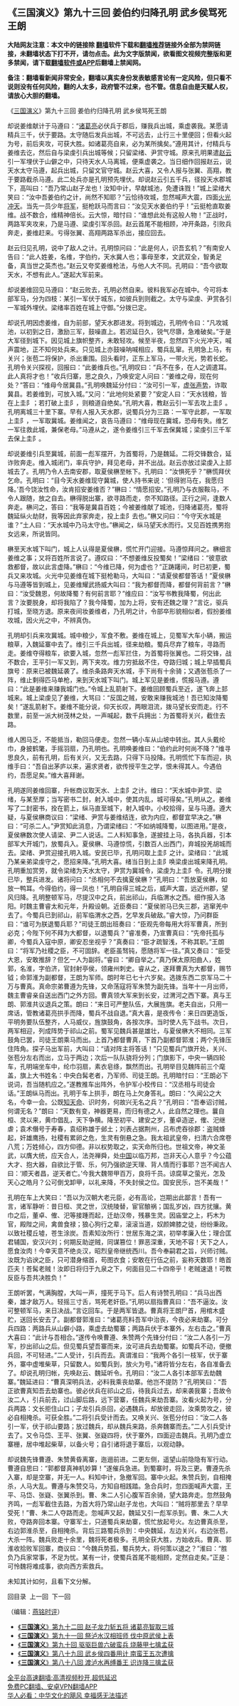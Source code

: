 <!-- 面包屑导航 --> <h2>《三国演义》第九十三回 姜伯约归降孔明 武乡侯骂死王朗</h2> <p class="notice"><b>大陆网友注意：本文中的链接除 <a href="https://github.com/bannedbook/fanqiang" >翻墙</a>软件下载和<a href="https://github.com/killgcd/justmysocks/blob/master/README.md">翻墙推荐</a>链接外全部为禁网链接，未翻墙状态下打不开，请勿点击。此为文字版禁闻，欲看图文视频完整版和更多禁闻，请下载<a href="https://github.com/bannedbook/fanqiang">翻墙软件或APP</a>后翻墙上禁闻网。</p><p>备注：翻墙看新闻非常安全，翻墙以真实身份发表敏感言论有一定风险，但只看不说则没有任何风险，翻的人太多，政府管不过来，也不管。信息自由是天赋人权，请放心大胆的翻墙。</b></p>  <div class="entry"> <p><p></p> <p>&#12298;<a href="https://www.bannedbook.org/bnews/tag/%e4%b8%89%e5%9b%bd%e6%bc%94%e4%b9%89/" class="st_tag internal_tag" rel="tag" title="标签 三国演义 下的日志">三国演义</a>&#12299;第九十三回 姜伯约归降孔明 武乡侯骂死王朗</p> <p>   却说姜维献计于马遵曰&#65306;&#8220;<a href="https://www.bannedbook.org/bnews/tag/%e8%af%b8%e8%91%9b%e4%ba%ae/" class="st_tag internal_tag" rel="tag" title="标签 诸葛亮 下的日志">诸葛亮</a>必伏兵于郡后&#65292;赚我兵出城&#65292;乘虚袭我&#12290;某愿请精兵三千&#65292;伏于要路&#12290;太守随后发兵出城&#65292;不可远去&#65292;止行三十里便回&#65307;但看火起为号&#65292;前后夹攻&#65292;可获大胜&#12290;如诸葛亮自来&#65292;必为某所擒矣&#12290;&#8221;遵用其计&#65292;付精兵与姜维去讫&#65292;然后自与梁虔引兵出城等候&#65307;只留梁绪&#12289;尹赏守城&#12290;原来孔明果遣<a href="https://www.bannedbook.org/bnews/tag/%e8%b5%b5%e4%ba%91/" class="st_tag internal_tag" rel="tag" title="标签 赵云 下的日志">赵云</a>引一军埋伏于山僻之中&#65292;只待天水人马离城&#65292;便乘虚袭之&#12290;当日细作回报赵云&#65292;说天水太守马遵&#65292;起兵出城&#65292;只留文官守城&#12290;赵云大喜&#65292;又令人报与张翼&#12289;高翔&#65292;教于要路截杀马遵&#12290;此二处兵亦是孔明预先埋伏&#12290;却说赵云引五千兵&#65292;径投天水郡城下&#65292;高叫曰&#65306;&#8220;吾乃常山赵子龙也&#65281;汝知中计&#65292;早献城池&#65292;免遭诛戮&#65281;&#8221;城上梁绪大笑曰&#65306;&#8220;汝中吾姜伯约之计&#65292;尚然不知耶&#65311;&#8221;云恰待攻城&#65292;忽然喊声大震&#65292;四面<a href="https://www.bannedbook.org/bnews/tag/%E7%81%AB%E5%85%89%E5%86%B2%E5%A4%A9/" class="st_tag internal_tag" rel="tag" title="标签 火光冲天 下的日志">火光冲天</a>&#12290;当先一员少年<a href="https://www.bannedbook.org/bnews/tag/%e5%b0%86%e5%86%9b/" class="st_tag internal_tag" rel="tag" title="标签 将军 下的日志">将军</a>&#65292;挺枪跃马而言曰&#65306;&#8220;汝见天水姜伯约乎&#65281;&#8221;云挺枪直取姜维&#12290;战不数合&#65292;维精神倍长&#12290;云大惊&#65292;暗忖曰&#65306;&#8220;谁想此处有这般人物&#65281;&#8221;正战时&#65292;两路军夹攻来&#65292;乃是马遵&#12289;梁虔引军杀回&#12290;赵云首尾不能相顾&#65292;冲开条路&#65292;引败兵奔走&#65292;姜维赶来&#12290;亏得张翼&#12289;高翔两路军杀出&#65292;接应回去&#12290;</p> <p>赵云归见孔明&#65292;说中了敌人之计&#12290;孔明惊问曰&#65306;&#8220;此是何人&#65292;识吾玄机&#65311;&#8221;有南安人告曰&#65306;&#8220;此人姓姜&#65292;名维&#65292;字伯约&#65292;天水冀人也&#65307;事母至孝&#65292;文武双全&#65292;智勇足备&#65292;真当世之英杰也&#12290;&#8221;赵云又夸奖姜维枪法&#65292;与他人大不同&#12290;孔明曰&#65306;&#8220;吾今欲取天水&#65292;不想有此人&#12290;&#8221;遂起大军前来&#12290;</p>  <p>却说姜维回见马遵曰&#65306;&#8220;赵云败去&#65292;孔明必然自来&#12290;彼料我军必在城中&#12290;今可将本部军马&#65292;分为四枝&#65306;某引一军伏于城东&#65292;如彼兵到则截之&#12290;太守与梁虔&#12289;尹赏各引一军城外埋伏&#12290;梁绪率百姓在城上守御&#12290;&#8221;分拨已定&#12290;</p> <p>   却说孔明因虑姜维&#65292;自为前部&#65292;望天水郡进发&#12290;将到城边&#65292;孔明传令曰&#65306;&#8220;凡攻城池&#65292;以初到之日&#65292;激励三军&#65292;鼓噪直上&#12290;若迟延日久&#65292;锐气尽隳&#65292;急难破矣&#12290;&#8221;于是大军径到城下&#12290;因见城上旗帜整齐&#65292;未敢轻攻&#12290;候至半夜&#65292;忽然四下火光冲天&#65292;喊声震地&#65292;正不知何处兵来&#12290;只见城上亦鼓噪呐喊相应&#65292;蜀兵乱窜&#12290;孔明急上马&#65292;有关兴&#65307;张苞二将保护&#65292;杀出重围&#12290;回头看时&#65292;正东上军马&#65292;一带火光&#65292;势若长蛇&#12290;孔明令关兴探视&#65292;回报曰&#65306;&#8220;此姜维兵也&#12290;&#8221;孔明叹曰&#65306;&#8220;兵不在多&#65292;在人之调遣耳&#12290;此人真将才也&#65281;&#8221;收兵归寨&#65292;思之良久&#65292;乃唤安定人问曰&#65306;&#8220;姜维之母&#65292;现在何处&#65311;&#8221;答曰&#65306;&#8220;维母今居冀县&#12290;&#8221;孔明唤魏延分付曰&#65306;&#8220;汝可引一军&#65292;<a href="https://www.bannedbook.org/bnews/tag/%E8%99%9A%E5%BC%A0%E5%A3%B0%E5%8A%BF/" class="st_tag internal_tag" rel="tag" title="标签 虚张声势 下的日志">虚张声势</a>&#65292;诈取冀县&#12290;若姜维到&#65292;可放入城&#12290;&#8221;又问&#65306;&#8220;此地何处紧要&#65311;&#8221;安定人曰&#65306;&#8220;天水钱粮&#65292;皆在上圭阝&#65307;若打破上圭阝&#65292;则粮道自绝矣&#12290;&#8221;孔明大喜&#65292;教赵云引一军去攻上圭阝&#12290;孔明离城三十里下寨&#12290;早有人报入天水郡&#65292;说蜀兵分为三路&#65306;一军守此郡&#65292;一军取上圭阝&#65292;一军取冀城&#12290;姜维闻之&#65292;哀告马遵曰&#65306;&#8220;维母现在冀城&#65292;恐母有失&#12290;维乞一军往救此城&#65292;兼保老母&#12290;&#8221;马遵从之&#65292;遂令姜维引三千军去保冀城&#65307;梁虔引三千军去保上圭阝&#12290;</p> <p>却说姜维引兵至冀城&#65292;前面一彪军摆开&#65292;为首蜀将&#65292;乃是魏延&#12290;二将交锋数合&#65292;延诈败奔走&#12290;维入城闭门&#65292;率兵守护&#65292;拜见老母&#65292;并不出战&#12290;赵云亦放过梁虔入上邽城去了&#12290;孔明乃令人去南安郡&#65292;取夏侯楙至帐下&#12290;孔明曰&#65306;&#8220;汝惧死乎&#65311;&#8221;楙慌拜伏乞命&#12290;孔明曰&#65306;&#8220;目今天水姜维现守冀城&#65292;使人持书来说&#65306;&#8216;但得驸马在&#65292;我愿归降&#12290;&#8217;吾今饶汝性命&#65292;汝肯招安姜维否&#65311;&#8221;楙曰&#65306;&#8220;情愿招安&#12290;&#8221;孔明乃与衣服鞍马&#65292;不令人跟随&#65292;放之自去&#12290;楙得脱出寨&#65292;欲寻路而走&#65292;奈不知路径&#12290;正行之间&#65292;逢数人奔走&#12290;楙问之&#65292;答曰&#65306;&#8220;我等是冀县百姓&#65307;今被姜维献了城池&#65292;归降诸葛亮&#65292;蜀将魏延纵火劫财&#65292;我等因此弃家奔走&#65292;投上圭阝去也&#12290;&#8221;楙又问曰&#65306;&#8220;今守天水城是谁&#65311;&#8221;土人曰&#65306;&#8220;天水城中乃马太守也&#12290;&#8221;楙闻之&#65292;纵马望天水而行&#12290;又见百姓携男抱女远来&#65292;所说皆同&#12290;</p> <p>   楙至天水城下叫门&#65292;城上人认得是夏侯楙&#65292;慌忙开门迎接&#12290;马遵惊拜问之&#12290;楙细言姜维之事&#65307;又将百姓所言说了&#12290;遵叹曰&#65306;&#8220;不想姜维反投蜀矣&#65281;&#8221;梁绪曰&#65306;&#8220;彼意欲救都督&#65292;故以此言虚降&#12290;&#8221;楙曰&#65306;&#8220;今维已降&#65292;何为虚也&#65311;&#8221;正踌躇间&#65292;时已初更&#65292;蜀兵又来攻城&#12290;火光中见姜维在城下挺枪勒马&#65292;大叫曰&#65306;&#8220;请夏侯都督答话&#65281;&#8221;夏侯楙与马遵等皆到城上&#65292;见姜维耀武扬威大叫曰&#65306;&#8220;我为都督而降&#65292;都督何背前言&#65311;&#8221;楙曰&#65306;&#8220;汝受魏恩&#65292;何故降蜀&#65311;有何前言耶&#65311;&#8221;维应曰&#65306;&#8220;汝写书教我降蜀&#65292;何出此言&#65311;汝要脱身&#65292;却将我陷了&#65311;我今降蜀&#65292;加为上将&#65292;安有还魏之理&#65311;&#8221;言讫&#65292;驱兵打城&#65292;至晓方退&#12290;原来夜间妆姜维者&#65292;乃孔明之计&#65292;令部卒形貌相似者&#65292;假扮姜维攻城&#65292;因火光之中&#65292;不辨真伪&#12290;</p>  <p>孔明却引兵来攻冀城&#12290;城中粮少&#65292;军食不敷&#12290;姜维在城上&#65292;见蜀军大车小辆&#65292;搬运粮草&#65292;入魏延寨中去了&#12290;维引三千兵出城&#65292;径来劫粮&#12290;蜀兵尽弃了粮车&#65292;寻路而走&#12290;姜维夺得粮车&#65292;欲要入城&#65292;忽然一彪军拦住&#65292;为首蜀将张翼也&#12290;二将交锋&#65292;战不数合&#65292;王平引一军又到&#65292;两下夹攻&#12290;维力穷抵敌不住&#65292;夺路归城&#65307;城上早插蜀兵旗号&#65306;原来已被魏延袭了&#12290;维杀条路奔天水城&#65292;手下尚有十余骑&#65307;又遇张苞杀了一阵&#65292;维止剩得匹马单枪&#65292;来到天水城下叫门&#12290;城上军见是姜维&#65292;慌报马遵&#12290;遵曰&#65306;&#8220;此是姜维来赚我城门也&#12290;&#8221;令城上乱箭射下&#12290;姜维回顾蜀兵至近&#65292;遂飞奔上邽城来&#12290;城上梁虔见了姜维&#65292;大骂曰&#65306;&#8220;反国之贼&#65292;安敢来赚我城池&#65281;吾已知汝降蜀矣&#65281;&#8221;遂乱箭射下&#12290;姜维不能分说&#65292;仰天长叹&#65292;两眼泪流&#65292;拨马望长安而走&#12290;行不数里&#65292;前至一派大树茂林之处&#65292;一声喊起&#65292;数千兵拥出&#65306;为首蜀将关兴&#65292;截住去路&#12290;</p> <p>维人困马乏&#65292;不能抵当&#65292;勒回马便走&#12290;忽然一辆小车从山坡中转出&#12290;其人头戴纶巾&#65292;身披鹤氅&#65292;手摇羽扇&#65292;乃孔明也&#12290;孔明唤姜维曰&#65306;&#8220;伯约此时何尚不降&#65311;&#8221;维寻思良久&#65292;前有孔明&#65292;后有关兴&#65292;又无去路&#65292;只得下马投降&#12290;孔明慌忙下车而迎&#65292;执维手曰&#65306;&#8220;吾自出茅庐以来&#65292;遍求贤者&#65292;欲传授平生之学&#65292;恨未得其人&#12290;今遇伯约&#65292;吾愿足矣&#12290;&#8221;维大喜拜谢&#12290;</p> <p>   孔明遂同姜维回寨&#65292;升帐商议取天水&#12289;上圭阝之计&#12290;维曰&#65306;&#8220;天水城中尹赏&#12289;梁绪&#65292;与某至厚&#65307;当写密书二封&#65292;射入城中&#65292;使其内乱&#65292;城可得矣&#12290;&#8221;孔明从之&#12290;姜维写了二封密书&#65292;拴在箭上&#65292;纵马直至城下&#65292;射入城中&#12290;小校拾得&#65292;呈与马遵&#12290;遵大疑&#65292;与夏侯楙商议曰&#65306;&#8220;梁绪&#12289;尹赏与姜维结连&#65292;欲为内应&#65292;都督宜早决之&#12290;&#8221;楙曰&#65306;&#8220;可杀二人&#12290;&#8221;尹赏知此消息&#65292;乃谓梁绪曰&#65306;&#8220;不如纳城降蜀&#65292;以图进用&#12290;&#8221;是夜&#65292;夏侯楙数次使人请梁&#12289;尹二人说话&#12290;二人料知事急&#65292;遂披挂上马&#65292;各执兵器&#65292;引本部军大开城门&#65292;放蜀兵入&#12290;夏侯楙&#12289;马遵惊慌&#65292;引数百人出西门&#65292;弃城投羌胡城而去&#12290;梁绪&#12289;尹赏迎接孔明入城&#12290;安民已毕&#65292;孔明问取上圭阝之计&#12290;梁绪曰&#65306;&#8220;此城乃某亲弟梁虔守之&#65292;愿招来降&#12290;&#8221;孔明大喜&#12290;绪当日到上圭阝唤梁虔出城来降孔明&#12290;孔明重加赏劳&#65292;就令梁绪为天水太守&#65292;尹赏为冀城令&#65292;梁虔为上圭阝令&#12290;孔明分拨已毕&#65292;整兵进发&#12290;诸将问曰&#65306;&#8220;丞相何不去擒夏侯楙&#65311;&#8221;孔明曰&#65306;&#8220;吾放夏侯楙&#65292;如放一鸭耳&#12290;今得伯约&#65292;得一凤也&#65281;&#8221;孔明自得三城之后&#65292;威声大震&#65292;远近州郡&#65292;望风归降&#12290;孔明整顿军马&#65292;尽提汉中之兵&#65292;前出祁山&#65292;兵临渭水之西&#12290;细作报入洛阳&#12290;时魏主曹睿太和元年&#65292;升殿设朝&#12290;近臣奏曰&#65306;&#8220;夏侯驸马已失三郡&#65292;逃窜羌中去了&#12290;今蜀兵已到祁山&#65292;前军临渭水之西&#65292;乞早发兵破敌&#12290;&#8221;睿大惊&#65292;乃问群臣曰&#65306;&#8220;谁可为朕退蜀兵耶&#65311;&#8221;司徒王朗出班奏曰&#65306;&#8220;臣观先帝每用大将军曹真&#65292;所到必克&#65307;今陛下何不拜为大都督&#65292;以退蜀兵&#65311;&#8221;睿准奏&#65292;乃宣曹真曰&#65306;&#8220;先帝托孤与卿&#65292;今蜀兵入寇中原&#65292;卿安忍坐视乎&#65311;&#8221;真奏曰&#65306;&#8220;臣才疏智浅&#65292;不称其职&#12290;&#8221;王朗曰&#65306;&#8220;将军乃社稷之臣&#65292;不可固辞&#12290;老臣虽驽钝&#65292;愿随将军一往&#12290;&#8221;真又奏曰&#65306;&#8220;臣受大恩&#65292;安敢推辞&#65311;但乞一人为副将&#12290;&#8221;睿曰&#65306;&#8220;卿自举之&#12290;&#8221;真乃保太原阳曲人&#65292;姓郭&#65292;名淮&#65292;字伯济&#65292;官封射亭侯&#65292;领雍州刺史&#12290;睿从之&#65292;遂拜曹真为大都督&#65292;赐节钺&#65307;命郭淮为副都督&#65292;王朗为军师&#12290;朗时年已七十六岁矣&#12290;选拨东西二京军马二十万与曹真&#12290;真命宗弟曹遵为先锋&#65292;又命荡寇将军朱赞为副先锋&#12290;当年十一月出师&#65292;魏主曹睿亲自送出西门之外方回&#12290;曹真领大军来到长安&#65292;过渭河之西下寨&#12290;真与王朗&#12289;郭淮共议退兵之策&#12290;朗曰&#65306;&#8220;来日可严整队伍&#65292;大展旌旗&#12290;老夫自出&#65292;只用一席话&#65292;管教诸葛亮拱手而降&#65292;蜀兵不战自退&#12290;&#8221;真大喜&#65292;是夜传令&#65306;来日四更造饭&#65292;平明务要队伍整齐&#65292;人马威仪&#65292;旌旗鼓角&#65292;各按次序&#12290;当时使人先下战书&#12290;次日&#65292;两军相迎&#65292;列成阵势于祁山之前&#12290;蜀军见魏兵甚是雄壮&#65292;与夏侯楙大不相同&#12290;三军鼓角已罢&#65292;司徒王朗乘马而出&#12290;上首乃都督曹真&#65292;下首乃副都督郭淮&#65307;两个先锋压住阵角&#12290;探子马出军前&#65292;大叫曰&#65306;&#8220;请对阵主将答话&#65281;&#8221;只见蜀兵门旗开处&#65292;关兴&#12289;张苞分左右而出&#65292;立马于两边&#65307;次后一队队骁将分列&#65307;门旗影下&#65292;中央一辆四轮车&#65292;孔明端坐车中&#65292;纶巾羽扇&#65292;素衣皂绦&#65292;飘然而出&#12290;孔明举目见魏阵前三个麾盖&#65292;旗上大书姓名&#65306;中央白髯老者&#65292;乃军师&#12289;司徒王朗&#12290;孔明暗忖曰&#65306;&#8220;王朗必下说词&#65292;吾当随机应之&#12290;&#8221;遂教推车出阵外&#65292;令护军小校传曰&#65306;&#8220;汉丞相与司徒会话&#12290;&#8221;王朗纵马而出&#12290;孔明于车上拱手&#65292;朗在马上欠身答礼&#12290;朗曰&#65306;&#8220;久闻公之大名&#65292;今幸一会&#12290;公既<a href="https://www.bannedbook.org/bnews/tag/%E7%9F%A5%E5%A4%A9%E5%91%BD/" class="st_tag internal_tag" rel="tag" title="标签 知天命 下的日志">知天命</a>&#12289;识时务&#65292;何故兴无名之兵&#65311;&#8221;孔明曰&#65306;&#8220;吾奉诏讨贼&#65292;何谓无名&#65311;&#8221;朗曰&#65306;&#8220;天数有变&#65292;神器更易&#65292;而归有德之人&#65292;此自然之理也&#12290;曩自桓&#12289;灵以来&#65292;黄巾倡乱&#65292;天下争横&#12290;降至初平&#12289;建安之岁&#65292;董卓造逆&#65292;傕&#12289;汜继虐&#65307;袁术僭号于寿春&#65292;袁绍称雄于邺土&#65307;刘表占据荆州&#65292;吕布虎吞徐郡&#65306;盗贼蜂起&#65292;奸雄鹰扬&#65292;社稷有累卵之危&#65292;生灵有倒悬之急&#12290;我太祖武皇帝&#65292;扫清六合席卷八荒&#65307;万姓倾心&#65292;四方仰德&#12290;非以权势取之&#65292;实天命所归也&#12290;世祖文帝&#65292;神文圣武&#65292;以膺大统&#65292;应天合人&#65292;法尧禅舜&#65292;处<span class='wp_keywordlink_affiliate'><a href="https://www.bannedbook.org/" title="中国" target="_blank">中国</a></span>以临万邦&#65292;岂非天心人意乎&#65311;今公蕴大才&#12289;抱大器&#65292;自欲比于管&#12289;乐&#65292;何乃强欲逆天理&#12289;背人情而行事耶&#65311;岂不闻古人曰&#65306;&#8216;顺天者昌&#65292;逆天者亡&#12290;&#8217;今我大魏带甲百万&#65292;良将千员&#12290;谅腐草之萤光&#65292;怎及天心之皓月&#65311;公可倒戈卸甲&#65292;以礼来降&#65292;不失封侯之位&#12290;国安民乐&#65292;岂不美哉&#65281;&#8221;</p> <p>   孔明在车上大笑曰&#65306;&#8220;吾以为汉朝大老元臣&#65292;必有高论&#65292;岂期出此鄙言&#65281;吾有一言&#65292;诸军静听&#65306;昔日桓&#12289;灵之世&#65292;汉统陵替&#65292;宦官酿祸&#65307;国乱岁凶&#65292;四方扰攘&#12290;黄巾之后&#65292;董卓&#12289;傕&#12289;汜等接踵而起&#65292;迁劫汉帝&#65292;残暴生灵&#12290;因庙堂之上&#65292;朽木为官&#65292;殿陛之间&#65292;禽兽食禄&#65307;狼心狗行之辈&#65292;滚滚当道&#65292;奴颜婢膝之徒&#65292;纷纷秉政&#12290;以致社稷丘墟&#65292;苍生涂炭&#12290;吾素知汝所行&#65306;世居东海之滨&#65292;初举孝廉入仕&#65307;理合匡君辅国&#65292;安汉兴刘&#65307;何期反助逆贼&#65292;同谋篡位&#65281;罪恶深重&#65292;天地不容&#65281;天下之人&#65292;愿食汝肉&#65281;今幸天意不绝炎汉&#65292;昭烈皇帝继统西川&#12290;吾今奉嗣君之旨&#65292;兴师讨贼&#12290;汝既为谄谀之臣&#65292;只可潜身缩首&#65292;苟图衣食&#65307;安敢在行伍之前&#65292;妄称天数耶&#65281;皓首匹夫&#65281;苍髯老贼&#65281;汝即日将归于九泉之下&#65292;何面目见二十四帝乎&#65281;老贼速退&#65281;可教反臣与吾共决胜负&#65281;&#8221;</p>  <p>王朗听罢&#65292;气满胸膛&#65292;大叫一声&#65292;撞死于马下&#12290;后人有诗赞孔明曰&#65306;&#8220;兵马出西秦&#65292;雄才敌万人&#12290;轻摇三寸舌&#65292;骂死老奸臣&#12290;&#8221;孔明以扇指曹真曰&#65306;&#8220;吾不逼汝&#12290;汝可整顿军马&#65292;来日决战&#12290;&#8221;言讫回车&#12290;于是两军皆退&#12290;曹真将王朗尸首&#65292;用棺木盛贮&#65292;送回长安去了&#12290;副都督郭淮曰&#65306;&#8220;诸葛亮料吾军中治丧&#65292;今夜必来劫寨&#12290;可分兵四路&#65306;两路兵从山僻小路&#65292;乘虚去劫蜀寨&#65307;两路兵伏于本寨外&#65292;左右击之&#12290;&#8221;曹真大喜曰&#65306;&#8220;此计与吾相合&#12290;&#8221;遂传令唤曹遵&#12289;朱赞两个先锋分付曰&#65306;&#8220;汝二人各引一万军&#65292;抄出祁山之后&#12290;但见蜀兵望吾寨而来&#65292;汝可进兵去劫蜀寨&#12290;如蜀兵不动&#65292;便撤兵回&#65292;不可轻进&#12290;&#8221;二人受计&#65292;引兵而去&#12290;真谓淮曰&#65306;&#8220;我两个各引一枝军&#65292;伏于寨外&#65292;寨中虚堆柴草&#65292;只留数人&#12290;如蜀兵到&#65292;放火为号&#12290;&#8221;诸将皆分左右&#65292;各自准备去了&#12290;却说孔明归帐&#65292;先唤赵云&#12289;魏延听令&#12290;孔明曰&#65306;&#8220;汝二人各引本部军去劫魏寨&#12290;&#8221;魏延进曰&#65306;&#8220;曹真深明兵法&#65292;必料我乘丧劫寨&#12290;他岂不提防&#65311;&#8221;孔明笑曰&#65306;&#8220;吾正欲曹真知吾去劫寨也&#12290;彼必伏兵在祁山之后&#65292;待我兵过去&#65292;却来袭我寨&#65307;吾故令汝二人&#65292;引兵前去&#65292;过山脚后路&#65292;远下营寨&#65292;任魏兵来劫吾寨&#12290;汝看火起为号&#65292;分兵两路&#65306;文长拒住山口&#65307;子龙引兵杀回&#65292;必遇魏兵&#65292;却放彼走回&#65292;汝乘势攻之&#65292;彼必自相掩杀&#12290;可获全胜&#12290;&#8221;二将引兵受计而去&#12290;又唤关兴&#12289;张苞分付曰&#65306;&#8220;汝二人各引一军&#65292;伏于祁山要路&#65307;放过魏兵&#65292;却从魏兵来路&#65292;杀奔魏寨而去&#12290;&#8221;二人引兵受计去了&#12290;又令马岱&#12289;王平&#12289;张翼&#12289;张嶷四将&#65292;伏于寨外&#65292;四面迎击魏兵&#12290;孔明乃虚立寨栅&#65292;居中堆起柴草&#65292;以备火号&#65307;自引诸将退于寨后&#65292;以观动静&#12290;</p> <p>   却说魏先锋曹遵&#12289;朱赞黄昏离寨&#65292;迤逦前进&#12290;二更左侧&#65292;遥望山前隐隐有军行动&#12290;曹遵自思曰&#65306;&#8220;郭都督真神机妙算&#65281;&#8221;遂催兵急进&#12290;到蜀寨时&#65292;将及三更&#12290;曹遵先杀入寨&#65292;却是空寨&#65292;并无一人&#12290;料知中计&#65292;急撤军回&#12290;寨中火起&#12290;朱赞兵到&#65292;自相掩杀&#65292;人马大乱&#12290;曹遵与朱赞交马&#65292;方知自相践踏&#12290;急合兵时&#65292;忽四面喊声大震&#65292;王平&#12289;马岱&#12289;张嶷&#12289;张翼杀到&#12290;曹&#12289;朱二人引心腹军百余骑&#65292;望大路奔走&#12290;忽然鼓角齐鸣&#65292;一彪军截住去路&#65292;为首大将乃常山赵子龙也&#65292;大叫曰&#65306;&#8220;贼将那里去&#65311;早早受死&#65281;&#8221;曹&#12289;朱二人夺路而走&#12290;忽喊声又起&#65292;魏延又引一彪军杀到&#12290;曹&#12289;朱二人大败&#65292;夺路奔回本寨&#12290;守寨军士&#65292;只道蜀兵来劫寨&#65292;慌忙放起号火&#12290;左边曹真杀至&#65292;右边郭淮杀至&#65292;自相掩杀&#12290;背后三路蜀兵杀到&#65306;中央魏延&#65292;左边关兴&#65292;右边张苞&#65292;大杀一阵&#12290;魏兵败走十余里&#65292;魏将死者极多&#12290;孔明全获大胜&#65292;方始收兵&#12290;曹真&#12289;郭淮收拾败军回寨&#65292;商议曰&#65306;&#8220;今魏兵势孤&#65292;蜀兵势大&#65292;将何策以退之&#65311;&#8221;淮曰&#65306;&#8220;胜负乃兵家常事&#65292;不足为忧&#12290;某有一计&#65292;使蜀兵首尾不能相顾&#65292;定然自走矣&#12290;&#8221;正是&#65306;可怜魏将难成事&#65292;欲向西方索救兵&#12290;</p> <p>未知其计如何&#65292;且看下文分解&#12290;</p> <p>回目录&nbsp; 上一回&nbsp; 下一回</p>  <p>&#65288;编辑&#65306;<a href="https://www.bannedbook.org/bnews/tag/%e7%87%95%e9%93%ad%e6%97%b6%e8%af%84/" class="st_tag internal_tag" rel="tag" title="标签 燕铭时评 下的日志">燕铭时评</a>&#65289;</p> <div id="taboola-mid-1"></div>  <ul class='op-related-articles' title='相关阅读'> <li><a href='https://www.bannedbook.org/bnews/comments/20220625/1749987.html' target='_blank'>《<b>三国演义</b>》第九十二回 赵子龙力斩五将 诸葛亮智取三城</a></li> <li><a href='https://www.bannedbook.org/bnews/comments/20220623/1749381.html' target='_blank'>《<b>三国演义</b>》第九十一回 祭泸水汉相班师 伐中原武侯上表</a></li> <li><a href='https://www.bannedbook.org/bnews/comments/20220622/1748683.html' target='_blank'>《<b>三国演义</b>》第九十回 驱驱巨兽六破蛮兵 烧藤甲七擒孟获</a></li> <li><a href='https://www.bannedbook.org/bnews/comments/20220621/1748124.html' target='_blank'>《<b>三国演义</b>》第八十九回 武乡侯四番用计 南蛮王五次遭擒</a></li> <li><a href='https://www.bannedbook.org/bnews/comments/20220619/1747563.html' target='_blank'>《<b>三国演义</b>》第八十八回 渡泸水再缚番王 识诈降三擒孟获</a></li> </ul> <p class="texttj"> <a href="https://github.com/bannedbook/fanqiang/wiki/V2ray%E6%9C%BA%E5%9C%BA" target="_blank">全平台高速翻墙:高清视频秒开,超低延迟</a><br/> <a href="https://github.com/bannedbook/fanqiang/wiki/%E7%A6%81%E9%97%BB%E7%BD%91%E5%AE%89%E5%8D%93%E7%BF%BB%E5%A2%99%E6%96%B0%E9%97%BBAPP" target="_blank">免费PC翻墙、安卓VPN翻墙APP</a><br/> <a href="https://www.bannedbook.org/bnews/comments/20220220/1694796.html" target="_blank">华人必看：中华文化的飓风 幸福感无法描述</a> </p><p> </p><a name='sharetosocial'></a>  <div style="margin-bottom:5px;padding-bottom:5px;clear:both"> <div id="archive-pix-1" class="banner-ads"> <!-- AuctionX Display platform tag START --> <div id="27602x728x90x621x_ADSLOT1" clicktrack="%%CLICK_URL_ESC%%"></div>  <!-- AuctionX Display platform tag END --> </div> <div id="archive-pix-2" class="banner-ads"> <!-- AuctionX Display platform tag START --> <div id="27556x300x250x621x_ADSLOT1" clicktrack="%%CLICK_URL_ESC%%" style="margin:0 auto;text-align:center"></div>  <!-- AuctionX Display platform tag END --> </div> </div>  <div id="archive-pix-1" class="banner-ads"> <!-- AuctionX Display platform tag START --> <div id="27603x728x90x621x_ADSLOT1" clicktrack="%%CLICK_URL_ESC%%"></div>  <!-- AuctionX Display platform tag END --> </div> </div><!--END ENTRY--> 